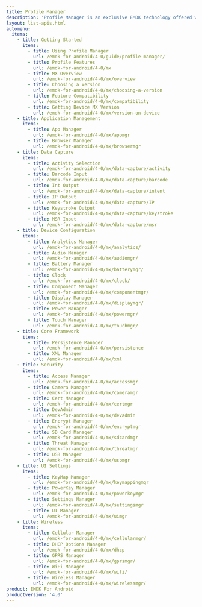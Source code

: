 ```yaml
---
title: Profile Manager
description: 'Profile Manager is an exclusive EMDK technology offered within your IDE, providing a GUI based development tool. This allows you to write fewer lines of code resulting in reduced development time, effort and errors.'
layout: list-apis.html
automenu:
  items:
    - title: Getting Started
      items:
        - title: Using Profile Manager
          url: /emdk-for-android/4-0/guide/profile-manager/
        - title: Profile Features
          url: /emdk-for-android/4-0/mx
        - title: MX Overview
          url: /emdk-for-android/4-0/mx/overview
        - title: Choosing a Version
          url: /emdk-for-android/4-0/mx/choosing-a-version
        - title: Feature Compatibility
          url: /emdk-for-android/4-0/mx/compatibility
        - title: Getting Device MX Version
          url: /emdk-for-android/4-0/mx/version-on-device
    - title: Application Management
      items:
        - title: App Manager
          url: /emdk-for-android/4-0/mx/appmgr
        - title: Browser Manager
          url: /emdk-for-android/4-0/mx/browsermgr
    - title: Data Capture
      items:
        - title: Activity Selection
          url: /emdk-for-android/4-0/mx/data-capture/activity
        - title: Barcode Input
          url: /emdk-for-android/4-0/mx/data-capture/barcode
        - title: Int Output
          url: /emdk-for-android/4-0/mx/data-capture/intent
        - title: IP Output
          url: /emdk-for-android/4-0/mx/data-capture/IP
        - title: Keystroke Output
          url: /emdk-for-android/4-0/mx/data-capture/keystroke
        - title: MSR Input
          url: /emdk-for-android/4-0/mx/data-capture/msr
    - title: Device Configuration
      items:
        - title: Analytics Manager
          url: /emdk-for-android/4-0/mx/analytics/
        - title: Audio Manager
          url: /emdk-for-android/4-0/mx/audiomgr/
        - title: Battery Manager
          url: /emdk-for-android/4-0/mx/batterymgr/
        - title: Clock
          url: /emdk-for-android/4-0/mx/clock/
        - title: Component Manager
          url: /emdk-for-android/4-0/mx/componentmgr/
        - title: Display Manager
          url: /emdk-for-android/4-0/mx/displaymgr/
        - title: Power Manager
          url: /emdk-for-android/4-0/mx/powermgr/
        - title: Touch Manager
          url: /emdk-for-android/4-0/mx/touchmgr/
    - title: Core Framework
      items:
        - title: Persistence Manager
          url: /emdk-for-android/4-0/mx/persistence
        - title: XML Manager
          url: /emdk-for-android/4-0/mx/xml
    - title: Security
      items:
        - title: Access Manager
          url: /emdk-for-android/4-0/mx/accessmgr
        - title: Camera Manager
          url: /emdk-for-android/4-0/mx/cameramgr
        - title: Cert Manager
          url: /emdk-for-android/4-0/mx/certmgr
        - title: DevAdmin
          url: /emdk-for-android/4-0/mx/devadmin
        - title: Encrypt Manager
          url: /emdk-for-android/4-0/mx/encryptmgr
        - title: SD Card Manager
          url: /emdk-for-android/4-0/mx/sdcardmgr
        - title: Threat Manager
          url: /emdk-for-android/4-0/mx/threatmgr
        - title: USB Manager
          url: /emdk-for-android/4-0/mx/usbmgr
    - title: UI Settings
      items:
        - title: KeyMap Manager
          url: /emdk-for-android/4-0/mx/keymappingmgr
        - title: PowerKey Manager
          url: /emdk-for-android/4-0/mx/powerkeymgr
        - title: Settings Manager
          url: /emdk-for-android/4-0/mx/settingsmgr
        - title: UI Manager
          url: /emdk-for-android/4-0/mx/uimgr
    - title: Wireless
      items:
        - title: Cellular Manager
          url: /emdk-for-android/4-0/mx/cellularmgr/
        - title: DHCP Options Manager
          url: /emdk-for-android/4-0/mx/dhcp
        - title: GPRS Manager
          url: /emdk-for-android/4-0/mx/gprsmgr/
        - title: WiFi Manager
          url: /emdk-for-android/4-0/mx/wifi/
        - title: Wireless Manager
          url: /emdk-for-android/4-0/mx/wirelessmgr/
product: EMDK For Android
productversion: '4.0'
---
```














